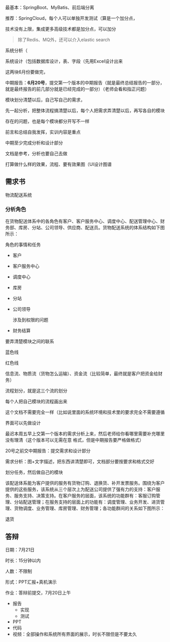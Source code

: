 

最基本：SpringBoot、MyBatis、前后端分离

推荐：SpringCloud，每个人可以单独开发测试（算是一个加分点，

技术没有上限，集成更多高级技术都是加分点，可以加分

> 除了Redis、MQ外，还可以介入elastic search



系统分析（

系统设计（包括数据库设计，表、字段（先用Excel设计出来

这两块6月份要做完，



中期报告：**6月20号**，提交第一个版本的中期报告（就是最终总结报告的一部分，就是最终报告的前几部分就是已经完成的一部分）（老师会看和指正问题）

模块划分清楚以后，自己写自己的需求，



先一起分析，把整体流程搞清楚以后，每个人把需求弄清楚以后，再写各自的模块



存在的问题，也是每个模块都分开写不一样



前言和总结自我发挥，实训内容是重点

中期至少完成分析和设计部分



文档是参考，分析也要自己去做



打算做什么样的效果，流程、要有效果图（UI设计图谱



## 需求书

物流配送系统

### 分析角色

在货物配送体系中的各角色有客户、客户服务中心、调度中心、配送管理中心、财务部、库房、分站、公司领导、供应商、配送员。货物配送系统的体系结构如下图所示：

角色的事情和任务

- 客户

- 客户服务中心

- 调度中心

- 库房

- 分站

- 公司领导

  涉及到权限的问题

- 财务结算

要弄清楚模块之间的联系



蓝色线

红色线



信息流、物质流（货物怎么运输）、资金流（比较简单，最终就是客户把资金给财务）

流程划分，就是这三个流的划分



每个人把自己模块的流程画出来

这个文档不需要完全一样（比如说里面的系统环境和技术里的要求完全不需要遵循



界面可以先做设计



最迟本周五早上交第一个版本的需求分析上来，然后老师给你看哪里需要补充哪里没有理清（这个版本可以无需在意 格式，但是中期报告要严格做格式）

20号之前交中期报告：提交需求和设计部分

需求分析：图+文字描述，把东西讲清楚即可，文档部分要按要求和格式交好





划分任务，然后做自己的模块



该配送体系能为客户提供的服务有货物订购、退换货、补开发票服务。围绕为客户提供的这些服务，该系统从三个层次上为配送公司提供了强有力的支持：客户服务、服务支持、决策支持。在客户服务的层面，该系统的功能群有：客服订购管理、分站配送管理；在服务支持的层面上的功能有：调度管理、业务开发、进货管理、货物调度、业务管理、库房管理、财务管理；各功能群间的关系如下图所示：



退货



## 答辩

日期：7月21日

时长：15分钟以内

人数：不限制

形式：PPT汇报+真机演示

作业：答辩前提交，7月20日上午

- 报告
  - 实现
  - 测试
- PPT
- 代码
- 视频：全部操作和系统所有界面的展示，时长不限但是不要太久